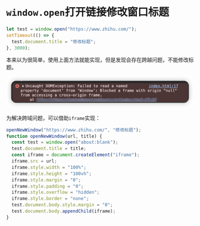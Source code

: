 # `window.open`打开链接修改窗口标题

```js
let test = window.open("https://www.zhihu.com/");
setTimeout(() => {
  test.document.title = "修改标题";
}, 3000);
```

本来以为很简单，使用上面方法就能实现，但是发现会存在跨越问题，不能修改标题。

![修改标题跨域问题](images/0001.png)

为解决跨域问题，可以借助`iframe`实现：

```js
openNewWindow("https://www.zhihu.com/", "修改标题");
function openNewWindow(url, title) {
  const test = window.open("about:blank");
  test.document.title = title;
  const iframe = document.createElement("iframe");
  iframe.src = url;
  iframe.style.width = "100%";
  iframe.style.height = "100vh";
  iframe.style.margin = "0";
  iframe.style.padding = "0";
  iframe.style.overflow = "hidden";
  iframe.style.border = "none";
  test.document.body.style.margin = "0";
  test.document.body.appendChild(iframe);
}
```
